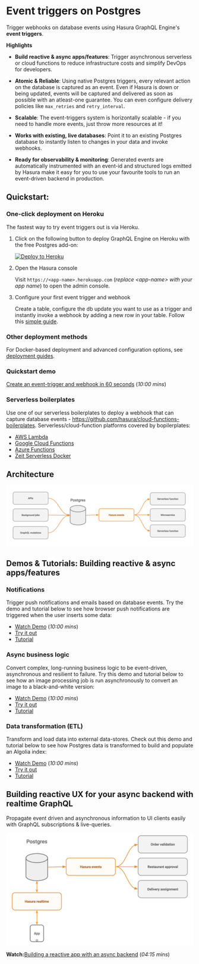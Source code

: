 # Event triggers on Postgres

Trigger webhooks on database events using Hasura GraphQL Engine's **event triggers**.

**Highlights**

* **Build reactive & async apps/features**: Trigger asynchronous serverless or cloud functions to reduce infrastructure costs and simplify DevOps for developers.

* **Atomic & Reliable**: Using native Postgres triggers, every relevant action on the database is captured as an event. Even if Hasura is down or being updated, events will be captured and delivered as soon as possible with an atleast-one guarantee. You can even configure delivery policies like `max_retries` and `retry_interval`.

* **Scalable**: The event-triggers system is horizontally scalable - if you need to handle more events, just throw more resources at it!

* **Works with existing, live databases**: Point it to an existing Postgres database to instantly listen to changes in your data and invoke webhooks.

* **Ready for observability & monitoring**: Generated events are automatically instrumented with an event-id and structured logs emitted by Hasura make it easy for you to use your favourite tools to run an event-driven backend in production.


## Quickstart: 

### One-click deployment on Heroku

The fastest way to try event triggers out is via Heroku.

1. Click on the following button to deploy GraphQL Engine on Heroku with the free Postgres add-on:

    [![Deploy to Heroku](https://www.herokucdn.com/deploy/button.svg)](https://heroku.com/deploy?template=https://github.com/hasura/graphql-engine-heroku)

2. Open the Hasura console

   Visit `https://<app-name>.herokuapp.com` (*replace \<app-name\> with your app name*) to open the admin console.

3. Configure your first event trigger and webhook

   Create a table, configure the db update you want to use as a trigger and instantly invoke a webhook by adding a new row in your table. Follow this [simple guide](https://docs.hasura.io/1.0/graphql/manual/getting-started/first-graphql-query.html).

### Other deployment methods

For Docker-based deployment and advanced configuration options, see [deployment guides](https://docs.hasura.io/1.0/graphql/manual/getting-started/index.html).

### Quickstart demo

[Create an event-trigger and webhook in 60 seconds](https://some-youtube-demo.com) (*10:00 mins*)

### Serverless boilerplates

Use one of our serverless boilerplates to deploy a webhook that can capture database events - https://github.com/hasura/cloud-functions-boilerplates. Serverless/cloud-function platforms covered by bopilerplates:

* [AWS Lambda](https://aws.amazon.com/lambda/)
* [Google Cloud Functions](https://cloud.google.com/functions/)
* [Azure Functions](https://azure.microsoft.com/en-in/services/functions/)
* [Zeit Serverless Docker](https://zeit.co/)

## Architecture

![Event triggers architecture](assets/event-triggers-arch.png)

## Demos & Tutorials: Building reactive & async apps/features

### Notifications

Trigger push notifications and emails based on database events. Try the demo and tutorial below to see how browser push notifications are triggered when the user inserts some data:

* [Watch Demo](https://some-youtube-demo.com) (*10:00 mins*)
* [Try it out](https://shahidh.in/hasura-web-push-notifs/)
* [Tutorial](https://github.com/shahidhk/hasura-web-push-notifs)


### Async business logic

Convert complex, long-running business logic to be event-driven, asynchronous and resilient to failure. Try this demo and tutorial below to see how an image processing job is run asynchronously to convert an image to a black-and-white version:

* [Watch Demo](https://some-youtube-demo.com) (*10:00 mins*)
* [Try it out](https://shahidh.in/hasura-web-push-notifs/)
* [Tutorial](https://github.com/shahidhk/hasura-web-push-notifs)


### Data transformation (ETL)

Transform and load data into external data-stores. Check out this demo and tutorial below to see how Postgres data is transformed to build and populate an Algolia index:

* [Watch Demo](https://some-youtube-demo.com) (*10:00 mins*)
* [Try it out](https://shahidh.in/hasura-web-push-notifs/)
* [Tutorial](https://github.com/shahidhk/hasura-web-push-notifs)

## Building reactive UX for your async backend with realtime GraphQL

Propagate event driven and asynchronous information to UI clients easily with GraphQL subscriptions & live-queries.

![Reactive apps architecture](assets/reactive-apps-arch.png)

**Watch:**[Building a reactive app with an async backend](https://youtu.be/kTSOxRrtCeI) (*04:15 mins*)
